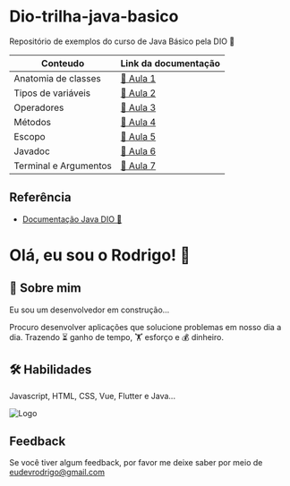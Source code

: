 # Dio-trilha-java-basico
Repositório de exemplos do curso de Java Básico pela DIO 💜

|Conteudo| Link da documentação|
----------|----------------------
|Anatomia de classes|[🔗 Aula 1](https://felipe-aguiar.gitbook.io/dio-java/gitbook/sintaxe/anatomia-das-classes)|
|Tipos de variáveis|[🔗 Aula 2](https://felipe-aguiar.gitbook.io/dio-java/gitbook/sintaxe/variaveis)|
|Operadores|[🔗  Aula 3](https://felipe-aguiar.gitbook.io/dio-java/gitbook/sintaxe/operadores)|
|Métodos|[🔗  Aula 4](https://felipe-aguiar.gitbook.io/dio-java/gitbook/sintaxe/metodos)|
|Escopo|[🔗  Aula 5](https://felipe-aguiar.gitbook.io/dio-java/gitbook/sintaxe/escopo)|
|Javadoc|[🔗  Aula 6](https://felipe-aguiar.gitbook.io/dio-java/gitbook/sintaxe/documentacao)|
|Terminal e Argumentos|[🔗  Aula 7](https://felipe-aguiar.gitbook.io/dio-java/gitbook/sintaxe/terminal-e-argumentos)|

## Referência

 - [Documentação Java DIO 💜](https://felipe-aguiar.gitbook.io/dio-java)
 

# Olá, eu sou o Rodrigo! 👋

## 🚀 Sobre mim
Eu sou um desenvolvedor em construção...

Procuro desenvolver aplicações que solucione problemas em nosso dia a dia. Trazendo ⏳ ganho de tempo, 🏋️ esforço e 💰 dinheiro.




## 🛠 Habilidades
Javascript, HTML, CSS, Vue, Flutter e Java...


![Logo](https://i.ibb.co/rGPctNzN/19d4ae8f-ff4b-4f3c-8e71-332a73f89c4d.jpg)


## Feedback

Se você tiver algum feedback, por favor me deixe saber por meio de eudevrodrigo@gmail.com

